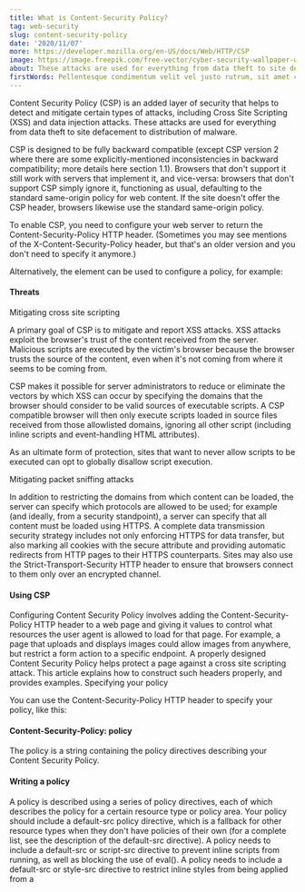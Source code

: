```yaml
---
title: What is Content-Security Policy?
tag: web-security
slug: content-security-policy
date: '2020/11/07'
more: https://developer.mozilla.org/en-US/docs/Web/HTTP/CSP
image: https://image.freepik.com/free-vector/cyber-security-wallpaper-with-futuristic-elements_23-2148534259.jpg
about: These attacks are used for everything from data theft to site defacement to distribution of malware.
firstWords: Pellentesque condimentum velit vel justo rutrum, sit amet commodo diam tincidunt.
---
```


Content Security Policy (CSP) is an added layer of security that helps to detect and mitigate certain types of attacks, including Cross Site Scripting (XSS) and data injection attacks. These attacks are used for everything from data theft to site defacement to distribution of malware.

CSP is designed to be fully backward compatible (except CSP version 2 where there are some explicitly-mentioned inconsistencies in backward compatibility; more details here section 1.1). Browsers that don't support it still work with servers that implement it, and vice-versa: browsers that don't support CSP simply ignore it, functioning as usual, defaulting to the standard same-origin policy for web content. If the site doesn't offer the CSP header, browsers likewise use the standard same-origin policy.

To enable CSP, you need to configure your web server to return the Content-Security-Policy HTTP header. (Sometimes you may see mentions of the X-Content-Security-Policy header, but that's an older version and you don't need to specify it anymore.)

Alternatively, the <meta> element can be used to configure a policy, for example: <meta http-equiv="Content-Security-Policy" content="default-src 'self'; img-src https://*; child-src 'none';">

#### Threats

Mitigating cross site scripting

A primary goal of CSP is to mitigate and report XSS attacks. XSS attacks exploit the browser's trust of the content received from the server. Malicious scripts are executed by the victim's browser because the browser trusts the source of the content, even when it's not coming from where it seems to be coming from.

CSP makes it possible for server administrators to reduce or eliminate the vectors by which XSS can occur by specifying the domains that the browser should consider to be valid sources of executable scripts. A CSP compatible browser will then only execute scripts loaded in source files received from those allowlisted domains, ignoring all other script (including inline scripts and event-handling HTML attributes).

As an ultimate form of protection, sites that want to never allow scripts to be executed can opt to globally disallow script execution.

Mitigating packet sniffing attacks

In addition to restricting the domains from which content can be loaded, the server can specify which protocols are allowed to be used; for example (and ideally, from a security standpoint), a server can specify that all content must be loaded using HTTPS. A complete data transmission security strategy includes not only enforcing HTTPS for data transfer, but also marking all cookies with the secure attribute and providing automatic redirects from HTTP pages to their HTTPS counterparts. Sites may also use the Strict-Transport-Security HTTP header to ensure that browsers connect to them only over an encrypted channel.

#### Using CSP

Configuring Content Security Policy involves adding the Content-Security-Policy HTTP header to a web page and giving it values to control what resources the user agent is allowed to load for that page. For example, a page that uploads and displays images could allow images from anywhere, but restrict a form action to a specific endpoint. A properly designed Content Security Policy helps protect a page against a cross site scripting attack. This article explains how to construct such headers properly, and provides examples.
Specifying your policy

You can use the Content-Security-Policy HTTP header to specify your policy, like this:

#### Content-Security-Policy: policy

The policy is a string containing the policy directives describing your Content Security Policy.

#### Writing a policy

A policy is described using a series of policy directives, each of which describes the policy for a certain resource type or policy area. Your policy should include a default-src policy directive, which is a fallback for other resource types when they don't have policies of their own (for a complete list, see the description of the default-src directive). A policy needs to include a default-src or script-src directive to prevent inline scripts from running, as well as blocking the use of eval(). A policy needs to include a default-src or style-src directive to restrict inline styles from being applied from a <style> element or a style attribute. There are specific directives for a wide variety of types of items, so that each type can have its own policy, including fonts, frames, images, audio and video media, scripts, and workers.
